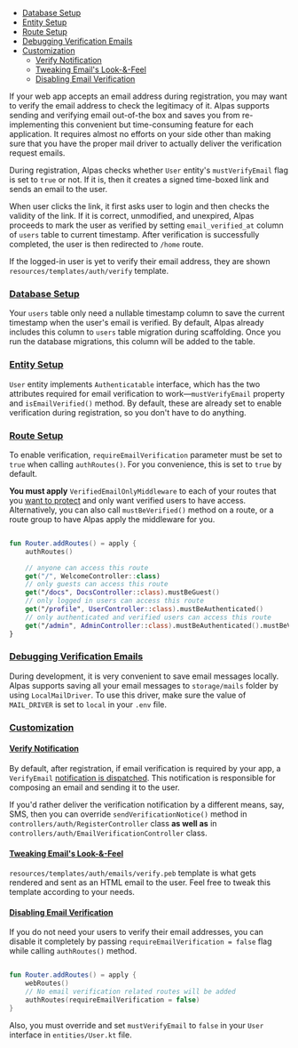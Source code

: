 - [Database Setup](#database-setup)
- [Entity Setup](#entity-setup)
- [Route Setup](#route-setup)
- [Debugging Verification Emails](#debugging-verification-emails)
- [Customization](#customization)
    - [Verify Notification](#verify-notification) 
    - [Tweaking Email's Look-&-Feel](#tweaking-emails-look-feel)
    - [Disabling Email Verification](#disabling-verification)

If your web app accepts an email address during registration, you may want to verify the email address to check the
legitimacy of it. Alpas supports sending and verifying email out-of-the box and saves you from re-implementing this
convenient but time-consuming feature for each application. It requires almost no efforts on your side other than
making sure that you have the proper mail driver to actually deliver the verification request emails.

During registration, Alpas checks whether `User` entity's `mustVerifyEmail` flag is set to `true` or not. If it is,
then it creates a signed time-boxed link and sends an email to the user.

When user clicks the link, it first asks user to login and then checks the validity of the link. If it is
correct, unmodified, and unexpired, Alpas proceeds to mark the user as verified by setting
`email_verified_at` column of `users` table to current timestamp. After verification is
successfully completed, the user is then redirected to `/home` route.

If the logged-in user is yet to verify their email address, they are shown `resources/templates/auth/verify` template.

<a name="database-setup"></a>
### [Database Setup](#database-setup)

Your `users` table only need a nullable timestamp column to save the current timestamp when the user's
email is verified. By default, Alpas already includes this column to `users` table migration during
scaffolding. Once you run the database migrations, this column will be added to the table.

<a name="entity-setup"></a>
### [Entity Setup](#entity-setup)

`User` entity implements `Authenticatable` interface, which has the two attributes required for email
verification to work—`mustVerifyEmail` property and `isEmailVerified()` method. By default, these
are already set to enable verification during registration, so you don't have to do anything.

<a name="route-setup"></a>
### [Route Setup](#route-setup)

To enable verification, `requireEmailVerification` parameter must be set to `true` when calling
`authRoutes()`. For you convenience, this is set to `true` by default.

**You must apply** `VerifiedEmailOnlyMiddleware` to each of your routes that you
[want to protect](/docs/routing#guarded-routes) and only want verified users to
have access. Alternatively, you can also call `mustBeVerified()` method on
a route, or a route group to have Alpas apply the middleware for you.

<span class="line-numbers" data-start="5" data-file="routes.kt">

```kotlin

fun Router.addRoutes() = apply {
    authRoutes()

    // anyone can access this route
    get("/", WelcomeController::class)
    // only guests can access this route
    get("/docs", DocsController::class).mustBeGuest()
    // only logged in users can access this route
    get("/profile", UserController::class).mustBeAuthenticated()
    // only authenticated and verified users can access this route
    get("/admin", AdminController::class).mustBeAuthenticated().mustBeVerified()
}

```

</span>

<a name="debugging-verification-emails"></a>
### [Debugging Verification Emails](#debugging-verification-emails)

During development, it is very convenient to save email messages locally. Alpas supports saving all your
email messages to `storage/mails` folder by using `LocalMailDriver`. To use this driver, make sure
the value of `MAIL_DRIVER` is set to `local` in your `.env` file.

<a name="customization"></a>
### [Customization](#customization)

<a name="verify-notification"></a>
#### [Verify Notification](#verify-notification) 

By default, after registration, if email verification is required by your app, a `VerifyEmail`
[notification is dispatched](/docs/notifications). This notification is responsible for
composing an email and sending it to the user.

If you'd rather deliver the verification notification by a different means, say, SMS, then you can
override `sendVerificationNotice()` method in `controllers/auth/RegisterController` class
**as well as** in `controllers/auth/EmailVerificationController` class.

<a name="tweaking-emails-look-feel"></a>
#### [Tweaking Email's Look-&-Feel](#tweaking-emails-look-feel)

`resources/templates/auth/emails/verify.peb` template is what gets rendered and sent as an HTML
email to the user. Feel free to tweak this template according to your needs.

<a name="disabling-verification"></a>
#### [Disabling Email Verification](#disabling-verification)

If you do not need your users to verify their email addresses, you can disable it completely by passing 
`requireEmailVerification = false` flag while calling `authRoutes()` method.

<span class="line-numbers" data-start="3" data-file="routes.kt">

```kotlin

fun Router.addRoutes() = apply {
    webRoutes()
    // No email verification related routes will be added 
    authRoutes(requireEmailVerification = false)
}

```

Also, you must override and set `mustVerifyEmail` to `false` in your `User` interface in `entities/User.kt` file.

</span>
